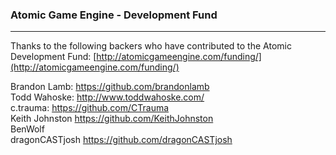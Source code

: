 ### Atomic Game Engine - Development Fund
------------------

Thanks to the following backers who have contributed to the Atomic Development Fund: [http://atomicgameengine.com/funding/](http://atomicgameengine.com/funding/)

Brandon Lamb: https://github.com/brandonlamb  
Todd Wahoske: http://www.toddwahoske.com/  
c.trauma: https://github.com/CTrauma  
Keith Johnston https://github.com/KeithJohnston  
BenWolf  
dragonCASTjosh https://github.com/dragonCASTjosh  
